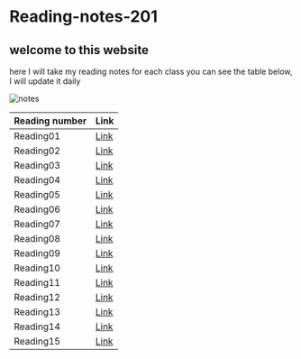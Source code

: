 # Reading-notes-201
## welcome to this website  
here I will take my reading notes for each class you can see the table below, I will update it daily 

![notes](https://www.invespcro.com/blog/images/blog-images/main.png)

 
Reading number | Link
---------------|----------
Reading01| [Link](https://github.com/messeili/reading-notes-201/reading01)
Reading02| [Link](https://github.com/messeili/reading-notes-201/reading02)
Reading03| [Link](https://github.com/messeili/reading-notes-201/reading03)
Reading04| [Link](https://github.com/messeili/reading-notes-201/reading04)
Reading05| [Link](https://github.com/messeili/reading-notes-201/reading05)
Reading06| [Link](https://github.com/messeili/reading-notes-201/reading06)
Reading07| [Link](https://github.com/messeili/reading-notes-201/reading07)
Reading08| [Link](https://github.com/messeili/reading-notes-201/reading08)
Reading09| [Link](https://github.com/messeili/reading-notes-201/reading09)
Reading10| [Link](https://github.com/messeili/reading-notes-201/reading10)
Reading11| [Link](https://github.com/messeili/reading-notes-201/reading11)
Reading12| [Link](https://github.com/messeili/reading-notes-201/reading12)
Reading13| [Link](https://github.com/messeili/reading-notes-201/reading13)
Reading14| [Link](https://github.com/messeili/reading-notes-201/reading14)
Reading15| [Link](https://github.com/messeili/reading-notes-201/reading15)
